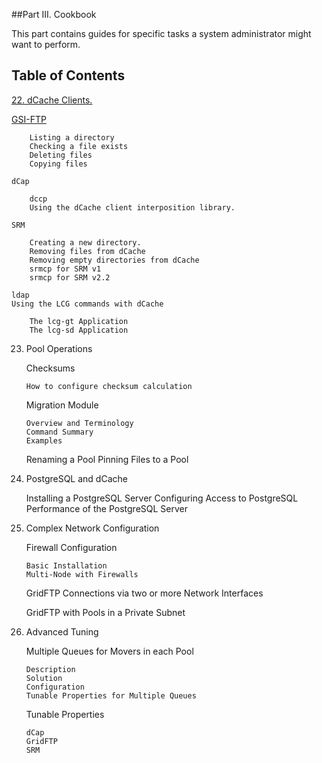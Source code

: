 ##Part III. Cookbook

This part contains guides for specific tasks a system administrator might want to perform.

Table of Contents
-----------------

[22. dCache Clients.](https://www.dcache.org/manuals/Book-2.16/cookbook/cb-clients-fhs-comments.shtml)

   [GSI-FTP](https://www.dcache.org/manuals/Book-2.16/cookbook/cb-clients-gridftp-fhs-comments.shtml)

        Listing a directory
        Checking a file exists
        Deleting files
        Copying files

    dCap

        dccp
        Using the dCache client interposition library.

    SRM

        Creating a new directory.
        Removing files from dCache
        Removing empty directories from dCache
        srmcp for SRM v1
        srmcp for SRM v2.2

    ldap
    Using the LCG commands with dCache

        The lcg-gt Application
        The lcg-sd Application

23. Pool Operations

    Checksums

        How to configure checksum calculation

    Migration Module

        Overview and Terminology
        Command Summary
        Examples

    Renaming a Pool
    Pinning Files to a Pool

24. PostgreSQL and dCache

    Installing a PostgreSQL Server
    Configuring Access to PostgreSQL
    Performance of the PostgreSQL Server

25. Complex Network Configuration

    Firewall Configuration

        Basic Installation
        Multi-Node with Firewalls

    GridFTP Connections via two or more Network Interfaces

    GridFTP with Pools in a Private Subnet

26. Advanced Tuning

    Multiple Queues for Movers in each Pool

        Description
        Solution
        Configuration
        Tunable Properties for Multiple Queues

    Tunable Properties

        dCap
        GridFTP
        SRM
